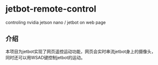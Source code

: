 # jetbot-remote-control
controling nvidia jetson nano / jetbot on web page

## 介绍

本项目为jetbot实现了网页遥控运动功能，网页会实时串流jetbot身上的摄像头，同时还可以用WSAD键控制jetbot的运动。

